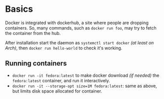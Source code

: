 # Basics

Docker is integrated with dockerhub, a site where people are dropping containers. So, many commands, such as `docker run foo`, may try to fetch the container from the hub.

After installation start the daemon as `systemctl start docker` *(at least on Arch)*, then `docker run hello-world` to check it's working.

## Running containers

* `docker run -it fedora:latest` to make docker download *(if needed)* the `fedora:latest` container, and run it interactively.
* `docker run -it --storage-opt size=1M fedora:latest`: same as above, but limits disk space allocated for container.
